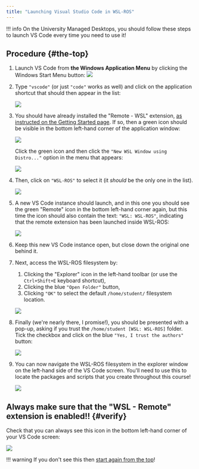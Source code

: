 ```yaml
---  
title: "Launching Visual Studio Code in WSL-ROS"  
---
```


!!! info
    On the University Managed Desktops, you should follow these steps to launch VS Code every time you need to use it!

## Procedure {#the-top}

1. Launch VS Code from **the Windows Application Menu** by clicking the Windows Start Menu button: ![](/images/wsl/win_start_button.png)

1. Type `"vscode"` (or just `"code"` works as well) and click on the application shortcut that should then appear in the list:

    ![](/images/vscode/win_menu.png)

1. You should have already installed the "Remote - WSL" extension, [as instructed on the Getting Started page](../getting-started/#vscode). If so, then a green icon should be visible in the bottom left-hand corner of the application window:

    ![](/images/vscode/remote_wsl_installed.png?width=600)

    Click the green icon and then click the `"New WSL Window using Distro..."` option in the menu that appears:

    ![](/images/vscode/new_wsl_window.png?width=600)

1. Then, click on `"WSL-ROS"` to select it (it *should* be the only one in the list).

    ![](/images/vscode/wsl_list.png?width=600)

1. A new VS Code instance should launch, and in this one you should see the green "Remote" icon in the bottom left-hand corner again, but this time the icon should also contain the text: `"WSL: WSL-ROS"`, indicating that the remote extension has been launched inside WSL-ROS:

    ![](/images/vscode/new_vscode_window.png?width=600)

1. Keep this new VS Code instance open, but close down the original one behind it.

1. Next, access the WSL-ROS filesystem by:
    1. Clicking the "Explorer" icon in the left-hand toolbar (or use the `Ctrl+Shift+E` keyboard shortcut),
    1. Clicking the blue `"Open Folder"` button,
    1. Clicking `"OK"` to select the default `/home/student/` filesystem location.

    ![](/images/vscode/wsl_filesystem_explorer.png?width=600)

1. Finally (we're nearly there, I promise!), you should be presented with a pop-up, asking if you trust the `/home/student [WSL: WSL-ROS]` folder. Tick the checkbox and click on the blue `"Yes, I trust the authors"` button:

    ![](/images/vscode/vscode_trust_dialog.png)

1. You can now navigate the WSL-ROS filesystem in the explorer window on the left-hand side of the VS Code screen. You'll need to use this to locate the packages and scripts that you create throughout this course!

    ![](/images/vscode/wsl_filesystem.png?width=600)

## Always make sure that the "WSL - Remote" extension is enabled!! {#verify}

Check that you can always see this icon in the bottom left-hand corner of your VS Code screen:

![](/images/vscode/remote_wsl_on.png?width=600)

!!! warning
    If you don't see this then [start again from the top](#the-top)!
